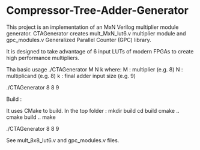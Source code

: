 # Compressor-Tree-Adder-Generator

This project is an implementation of an MxN Verilog multiplier module generator. CTAGenerator creates mult_MxN_lut6.v multiplier module and gpc_modules.v Generalized Parallel Counter (GPC) library.

It is designed to take advantage of 6 input LUTs of modern FPGAs to create high performance multipliers. 

Tha basic usage ./CTAGenerator M N k
where:
M : multiplier (e.g. 8)
N : multiplicand (e.g. 8)
k : final adder input size (e.g. 9)

./CTAGenerator 8 8 9

Build :

It uses CMake to build. In the top folder :
mkdir build
cd build
cmake ..
cmake build ..
make

./CTAGenerator 8 8 9

See mult_8x8_lut6.v and gpc_modules.v files.


